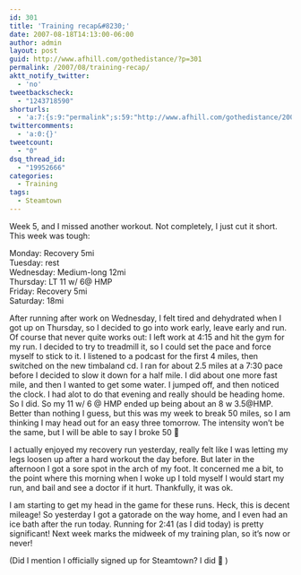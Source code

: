 ```yaml
---
id: 301
title: 'Training recap&#8230;'
date: 2007-08-18T14:13:00-06:00
author: admin
layout: post
guid: http://www.afhill.com/gothedistance/?p=301
permalink: /2007/08/training-recap/
aktt_notify_twitter:
  - 'no'
tweetbackscheck:
  - "1243718590"
shorturls:
  - 'a:7:{s:9:"permalink";s:59:"http://www.afhill.com/gothedistance/2007/08/training-recap/";s:7:"tinyurl";s:25:"http://tinyurl.com/ryhhgq";s:4:"isgd";s:17:"http://is.gd/Biuy";s:5:"bitly";s:19:"http://bit.ly/GhdYR";s:5:"snipr";s:22:"http://snipr.com/ibzgt";s:5:"snurl";s:22:"http://snurl.com/ibzgt";s:7:"snipurl";s:24:"http://snipurl.com/ibzgt";}'
twittercomments:
  - 'a:0:{}'
tweetcount:
  - "0"
dsq_thread_id:
  - "19952666"
categories:
  - Training
tags:
  - Steamtown
---
```

Week 5, and I missed another workout. Not completely, I just cut it short. This week was tough:

Monday: Recovery 5mi  
Tuesday: rest  
Wednesday: Medium-long 12mi  
Thursday: LT 11 w/ 6@ HMP  
Friday: Recovery 5mi  
Saturday: 18mi

After running after work on Wednesday, I felt tired and dehydrated when I got up on Thursday, so I decided to go into work early, leave early and run. Of course that never quite works out: I left work at 4:15 and hit the gym for my run. I decided to try to treadmill it, so I could set the pace and force myself to stick to it. I listened to a podcast for the first 4 miles, then switched on the new timbaland cd. I ran for about 2.5 miles at a 7:30 pace before I decided to slow it down for a half mile. I did about one more fast mile, and then I wanted to get some water. I jumped off, and then noticed the clock. I had alot to do that evening and really should be heading home. So I did. So my 11 w/ 6 @ HMP ended up being about an 8 w 3.5@HMP. Better than nothing I guess, but this was my week to break 50 miles, so I am thinking I may head out for an easy three tomorrow. The intensity won&#8217;t be the same, but I will be able to say I broke 50 🙂

I actually enjoyed my recovery run yesterday, really felt like I was letting my legs loosen up after a hard workout the day before. But later in the afternoon I got a sore spot in the arch of my foot. It concerned me a bit, to the point where this morning when I woke up I told myself I would start my run, and bail and see a doctor if it hurt. Thankfully, it was ok. 

I am starting to get my head in the game for these runs. Heck, this is decent mileage! So yesterday I got a gatorade on the way home, and I even had an ice bath after the run today. Running for 2:41 (as I did today) is pretty significant! Next week marks the midweek of my training plan, so it&#8217;s now or never!

(Did I mention I officially signed up for Steamtown? I did 🙂 )